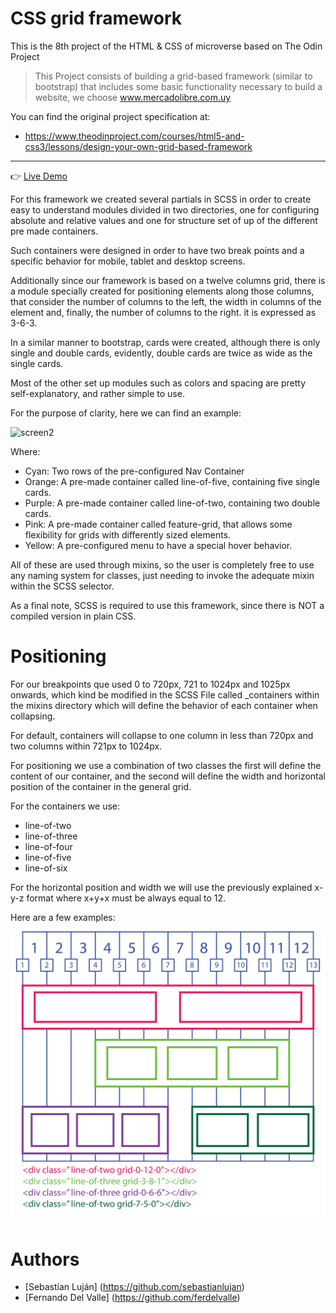 # CSS grid framework

This is the 8th project of the HTML & CSS of microverse based on The Odin Project

>This Project consists of building a grid-based framework (similar to bootstrap) that includes some basic functionality necessary to build a website, we choose www.mercadolibre.com.uy

You can find the original project specification at:

* https://www.theodinproject.com/courses/html5-and-css3/lessons/design-your-own-grid-based-framework

---
 👉 [Live Demo](https://raw.githack.com/sebastianlujan/grid-based-framework/features/index.html)

 For this framework we created several partials in SCSS in order to create easy to understand modules divided in two directories, one for configuring absolute and relative values and one for structure set of up of the different pre made containers.

 Such containers were designed in order to have two break points and a specific behavior for mobile, tablet and desktop screens.

 Additionally since our framework is based on a twelve columns grid, there is a module specially created for positioning elements along those columns, that consider the number of columns to the left, the width in columns of the element and, finally, the number of columns to the right. it is expressed as 3-6-3.

 In a similar manner to bootstrap, cards were created, although there is only single and double cards, evidently, double cards are twice as wide as the single cards.

 Most of the other set up modules such as colors and spacing are pretty self-explanatory, and rather simple to use.

 For the purpose of clarity, here we can find an example:

![screen2](./images/read-me.png)

 Where:
 - Cyan: Two rows of the pre-configured Nav Container
 - Orange: A pre-made container called line-of-five, containing five single cards.
 - Purple: A pre-made container called line-of-two, containing two double cards.
 - Pink: A pre-made container called feature-grid, that allows some flexibility for      grids with differently sized elements.
 - Yellow: A pre-configured menu to have a special hover behavior.

 All of these are used through mixins, so the user is completely free to use any naming system for classes, just needing to invoke the adequate mixin within the SCSS selector.

 As a final note, SCSS is required to use this framework, since there is NOT a compiled version in plain CSS.

 # Positioning

 For our breakpoints que used 0 to 720px, 721 to 1024px and 1025px onwards, which kind be modified in the SCSS File called _containers within the mixins directory which will define the behavior of each container when collapsing. 

 For default, containers will collapse to one column in less than 720px and two columns within 721px to 1024px.
 
 For positioning we use a combination of two classes the first will define the content of our container, and the second will define the width and horizontal position of the container in the general grid.

 For the containers we use:
 - line-of-two
 - line-of-three
 - line-of-four
 - line-of-five
 - line-of-six

 For the horizontal position and width we will use the previously explained x-y-z format where x+y+x must be always equal to 12.

 Here are a few examples:

 ![screen2](./images/breakpoints.png)



 # Authors

- [Sebastían Luján] (https://github.com/sebastianlujan)
- [Fernando Del Valle] (https://github.com/ferdelvalle)